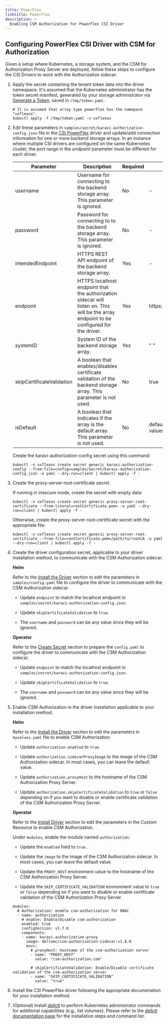 ```yaml
---
title: PowerFlex
linktitle: PowerFlex
description: >
  Enabling CSM Authorization for PowerFlex CSI Driver
---
```


## Configuring PowerFlex CSI Driver with CSM for Authorization

Given a setup where Kubernetes, a storage system, and the CSM for Authorization Proxy Server are deployed, follow these steps to configure the CSI Drivers to work with the Authorization sidecar:

1. Apply the secret containing the tenant token data into the driver namespace. It's assumed that the Kubernetes administrator has the token secret manifest, generated by your storage administrator via [Generate a Token](../proxy-server/#generate-a-token), saved in `/tmp/token.yaml`.

    ```console
    # It is assumed that array type powerflex has the namepace "vxflexos".
    kubectl apply -f /tmp/token.yaml -n vxflexos
   ```

2. Edit these parameters in `samples/secret/karavi-authorization-config.json` file in the [CSI PowerFlex](https://github.com/dell/csi-powerflex/tree/main/samples) driver and update/add connection information for one or more backend storage arrays. In an instance where multiple CSI drivers are configured on the same Kubernetes cluster, the port range in the *endpoint* parameter must be different for each driver.

   | Parameter | Description | Required | Default |
   | --------- | ----------- | -------- |-------- |
   | username | Username for connecting to the backend storage array. This parameter is ignored. | No | - |
   | password | Password for connecting to to the backend storage array. This parameter is ignored. | No | - |
   | intendedEndpoint | HTTPS REST API endpoint of the backend storage array. | Yes | - |
   | endpoint | HTTPS localhost endpoint that the authorization sidecar will listen on. This will be the array endpoint to be configured for the driver. | Yes | https://localhost:9400 |
   | systemID | System ID of the backend storage array. | Yes | " " |
   | skipCertificateValidation  | A boolean that enables/disables certificate validation of the backend storage array. This parameter is not used. | No | true |
   | isDefault | A boolean that indicates if the array is the default array. This parameter is not used. | No | default value from values.yaml |

    Create the karavi-authorization-config secret using this command:

    `kubectl -n vxflexos create secret generic karavi-authorization-config --from-file=config=samples/secret/karavi-authorization-config.json -o yaml --dry-run=client | kubectl apply -f -`

3. Create the proxy-server-root-certificate secret.

    If running in *insecure* mode, create the secret with empty data:

      `kubectl -n vxflexos create secret generic proxy-server-root-certificate --from-literal=rootCertificate.pem= -o yaml --dry-run=client | kubectl apply -f -`

    Otherwise, create the proxy-server-root-certificate secret with the appropriate file:

      `kubectl -n vxflexos create secret generic proxy-server-root-certificate --from-file=rootCertificate.pem=/path/to/rootCA -o yaml --dry-run=client | kubectl apply -f -`

4. Create the driver configuration secret, applicable to your driver installation method, to communicate with the CSM Authorization sidecar.

    **Helm**

    Refer to the [Install the Driver](../../../csidriver/installation/helm/powerflex/#install-the-driver) section to edit the parameters in `samples/config.yaml` file to configure the driver to communicate with the CSM Authorization sidecar.

    - Update `endpoint` to match the localhost endpoint in `samples/secret/karavi-authorization-config.json`.

    - Update `skipCertificateValidation` to `true`.

    - The `username` and `password` can be any value since they will be ignored.

    **Operator**

    Refer to the [Create Secret](../../../deployment/csmoperator/drivers/powerflex/#create-secret) section to prepare the `config.yaml` to configure the driver to communicate with the CSM Authorization sidecar.

    - Update `endpoint` to match the localhost endpoint in `samples/secret/karavi-authorization-config.json`.

    - Update `skipCertificateValidation` to `true`.

    - The `username` and `password` can be any value since they will be ignored.

5. Enable CSM Authorization in the driver installation applicable to your installation method.

    **Helm**

    Refer to the [Install the Driver](../../../csidriver/installation/helm/powerflex/#install-the-driver) section to edit the parameters in `myvalues.yaml` file to enable CSM Authorization.

    - Update `authorization.enabled` to `true`.
    
    - Update `authorization.sidecarProxyImage` to the image of the CSM Authorization sidecar. In most cases, you can leave the default value.

    - Update `authorization.proxyHost` to the hostname of the CSM Authorization Proxy Server.
    
    - Update `authorization.skipCertificateValidation` to `true` or `false` depending on if you want to disable or enable certificate validation of the CSM Authorization Proxy Server.

    **Operator**

    Refer to the [Install Driver](../../../deployment/csmoperator/drivers/powerflex/#install-driver) section to edit the parameters in the Custom Resource to enable CSM Authorization.

    Under `modules`, enable the module named `authorization`:

    - Update the `enabled` field to `true.`

    - Update the `image` to the image of the CSM Authorization sidecar. In most cases, you can leave the default value.

    - Update the `PROXY_HOST` environment value to the hostname of the CSM Authorization Proxy Server.

    - Update the `SKIP_CERTIFICATE_VALIDATION` environment value to `true` or `false` depending on if you want to disable or enable certificate validation of the CSM Authorization Proxy Server.

    ```
    modules:
      # Authorization: enable csm-authorization for RBAC
      - name: authorization
        # enable: Enable/Disable csm-authorization
        enabled: true
        configVersion: v1.7.0
        components:
        - name: karavi-authorization-proxy
          image: dellemc/csm-authorization-sidecar:v1.6.0
          envs:
            # proxyHost: hostname of the csm-authorization server
            - name: "PROXY_HOST"
              value: "csm-authorization.com"
          
            # skipCertificateValidation: Enable/Disable certificate validation of the csm-authorization server       
            - name: "SKIP_CERTIFICATE_VALIDATION"
              value: "true"
    ```

6. Install the CSI PowerFlex driver following the appropriate documenation for your installation method.

7. (Optional) Install [dellctl](../../../references/cli) to perform Kubernetes administrator commands for additional capabilities (e.g., list volumes). Please refer to the [dellctl documentation page](../../../references/cli) for the installation steps and command list.